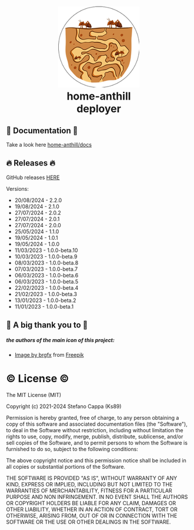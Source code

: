 <h1 align="center">
  <br>
  <img src="https://github.com/home-anthill/docs/blob/master/icons/logo512.png?raw=true" alt="ks89/home-anthill" width="220">
  <br>
home-anthill
  <br>
deployer
</h1>


## :open_book: Documentation :open_book:

Take a look here [home-anthill/docs](https://github.com/home-anthill/docs)


## :fire: Releases :fire:

GitHub releases [HERE](https://github.com/home-anthill/deployer/releases)

Versions:

- 20/08/2024 - 2.2.0
- 19/08/2024 - 2.1.0
- 27/07/2024 - 2.0.2
- 27/07/2024 - 2.0.1
- 27/07/2024 - 2.0.0
- 25/05/2024 - 1.1.0
- 19/05/2024 - 1.0.1
- 19/05/2024 - 1.0.0
- 11/03/2023 - 1.0.0-beta.10
- 10/03/2023 - 1.0.0-beta.9
- 08/03/2023 - 1.0.0-beta.8
- 07/03/2023 - 1.0.0-beta.7
- 06/03/2023 - 1.0.0-beta.6
- 06/03/2023 - 1.0.0-beta.5
- 22/02/2023 - 1.0.0-beta.4
- 21/02/2023 - 1.0.0-beta.3
- 13/01/2023 - 1.0.0-beta.2
- 11/01/2023 - 1.0.0-beta.1


## :sparkling_heart: A big thank you to :sparkling_heart:

##### the authors of the main icon of this project:

- <a href="https://www.freepik.com/free-vector/underground-ant-nest-with-red-ants_18582279.htm">Image by brgfx</a> from <a href="https://www.freepik.com/" title="Freepik">Freepik</a>


# :copyright: License :copyright:

The MIT License (MIT)

Copyright (c) 2021-2024 Stefano Cappa (Ks89)

Permission is hereby granted, free of charge, to any person obtaining a copy
of this software and associated documentation files (the "Software"), to deal
in the Software without restriction, including without limitation the rights
to use, copy, modify, merge, publish, distribute, sublicense, and/or sell
copies of the Software, and to permit persons to whom the Software is
furnished to do so, subject to the following conditions:

The above copyright notice and this permission notice shall be included in all
copies or substantial portions of the Software.

THE SOFTWARE IS PROVIDED "AS IS", WITHOUT WARRANTY OF ANY KIND, EXPRESS OR
IMPLIED, INCLUDING BUT NOT LIMITED TO THE WARRANTIES OF MERCHANTABILITY,
FITNESS FOR A PARTICULAR PURPOSE AND NON INFRINGEMENT. IN NO EVENT SHALL THE
AUTHORS OR COPYRIGHT HOLDERS BE LIABLE FOR ANY CLAIM, DAMAGES OR OTHER
LIABILITY, WHETHER IN AN ACTION OF CONTRACT, TORT OR OTHERWISE, ARISING FROM,
OUT OF OR IN CONNECTION WITH THE SOFTWARE OR THE USE OR OTHER DEALINGS IN THE
SOFTWARE.

<br/>
